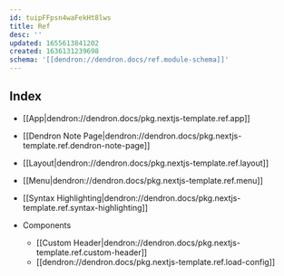```yaml
---
id: tuipFFpsn4waFekHt8lws
title: Ref
desc: ''
updated: 1655613841202
created: 1636131239698
schema: '[[dendron://dendron.docs/ref.module-schema]]'
---
```


## Index
- [[App|dendron://dendron.docs/pkg.nextjs-template.ref.app]]
- [[Dendron Note Page|dendron://dendron.docs/pkg.nextjs-template.ref.dendron-note-page]]
- [[Layout|dendron://dendron.docs/pkg.nextjs-template.ref.layout]]
- [[Menu|dendron://dendron.docs/pkg.nextjs-template.ref.menu]]
- [[Syntax Highlighting|dendron://dendron.docs/pkg.nextjs-template.ref.syntax-highlighting]]

- Components
    - [[Custom Header|dendron://dendron.docs/pkg.nextjs-template.ref.custom-header]]
    - [[dendron://dendron.docs/pkg.nextjs-template.ref.load-config]]
